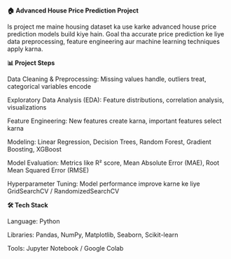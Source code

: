 **🏠 Advanced House Price Prediction Project**

Is project me maine housing dataset ka use karke advanced house price prediction models build kiye hain.
Goal tha accurate price prediction ke liye data preprocessing, feature engineering aur machine learning techniques apply karna.

**📊 Project Steps**

Data Cleaning & Preprocessing: Missing values handle, outliers treat, categorical variables encode

Exploratory Data Analysis (EDA): Feature distributions, correlation analysis, visualizations

Feature Engineering: New features create karna, important features select karna

Modeling: Linear Regression, Decision Trees, Random Forest, Gradient Boosting, XGBoost

Model Evaluation: Metrics like R² score, Mean Absolute Error (MAE), Root Mean Squared Error (RMSE)

Hyperparameter Tuning: Model performance improve karne ke liye GridSearchCV / RandomizedSearchCV

**🛠️ Tech Stack**

Language: Python

Libraries: Pandas, NumPy, Matplotlib, Seaborn, Scikit-learn

Tools: Jupyter Notebook / Google Colab

